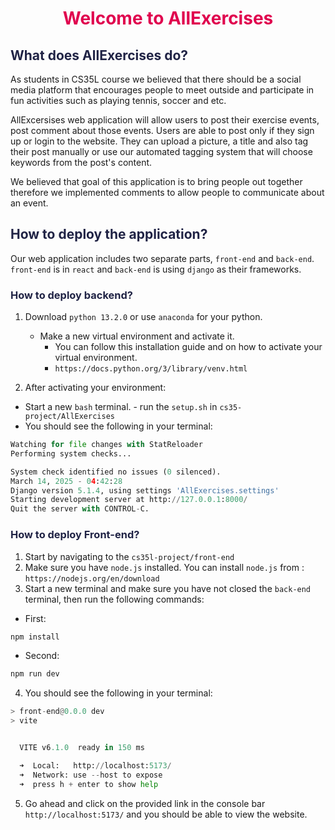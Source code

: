 <h1 style="text-align:center;color:#e0004e">Welcome to AllExercises</h1>

<h2 style="color:#202345">What does AllExercises do?</h2>
<p>As students in CS35L course we believed that there should be a social media platform that encourages people to meet outside and participate in fun activities such as playing tennis, soccer and etc.
</p>
<p>AllExcersises web application will allow users to post their exercise events, post comment about those events. Users are able to post only if they sign up or login to the website. They can upload a picture, a title and also tag their post manually or use our automated tagging system that will choose keywords from the post's content.
</p>
<p>We believed that goal of this application is to bring people out together therefore we implemented comments to allow people to communicate about an event.
</p>

<h2 style="color:#202345">How to deploy the application?</h2>

Our web application includes two separate parts, `front-end` and `back-end`. `front-end` is in `react` and `back-end` is using `django` as their frameworks.

<h3 style="color:#202345">How to deploy backend?</h3>

1. Download `python 13.2.0` or use `anaconda` for your python. 
    - Make a new virtual environment and activate it.
        - You can follow this installation guide and on how to activate your virtual environment.
        - `https://docs.python.org/3/library/venv.html`

2. After activating your environment:
- Start a new `bash` terminal.
        - run the `setup.sh` in `cs35-project/AllExercises`
- You should see the following in your terminal:
```python
Watching for file changes with StatReloader
Performing system checks...

System check identified no issues (0 silenced).
March 14, 2025 - 04:42:28
Django version 5.1.4, using settings 'AllExercises.settings'
Starting development server at http://127.0.0.1:8000/
Quit the server with CONTROL-C.
```
<h3 style="color:#202345">How to deploy Front-end?</h3>

1. Start by navigating to the `cs35l-project/front-end`
2. Make sure you have `node.js` installed. You can install `node.js` from : `https://nodejs.org/en/download`
3. Start a new terminal and make sure you have not closed the `back-end` terminal, then run the following commands:
- First:
```python
npm install
```
- Second:
```python
npm run dev
```
4. You should see the following in your terminal:
```python
> front-end@0.0.0 dev
> vite


  VITE v6.1.0  ready in 150 ms

  ➜  Local:   http://localhost:5173/
  ➜  Network: use --host to expose
  ➜  press h + enter to show help
```
5. Go ahead and click on the provided link in the console bar `http://localhost:5173/` and you should be able to view the website. 




